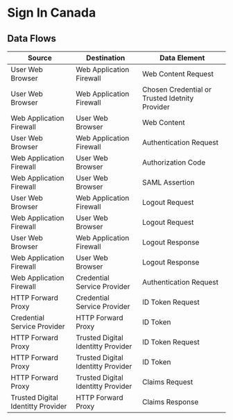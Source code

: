 # Sign In Canada

## Data Flows

|Source|Destination|Data Element|
|------|-----------|---------------|
|User Web Browser|Web Application Firewall|Web Content Request|
|User Web Browser|Web Application Firewall|Chosen Credential or Trusted Idetnity Provider|
|Web Application Firewall|User Web Browser|Web Content|
|User Web Browser|Web Application Firewall|Authentication Request|
|Web Application Firewall|User Web Browser|Authorization Code|
|Web Application Firewall|User Web Browser|SAML Assertion|
|User Web Browser|Web Application Firewall|Logout Request|
|Web Application Firewall|User Web Browser|Logout Request|
|User Web Browser|Web Application Firewall|Logout Response|
|Web Application Firewall|User Web Browser|Logout Response|
|Web Application Firewall|Credential Service Provider|Authentication Request|
|HTTP Forward Proxy|Credential Service Provider|ID Token Request|
|Credential Service Provider|HTTP Forward Proxy|ID Token|
|HTTP Forward Proxy|Trusted Digital Identitty Provider|ID Token Request|
|HTTP Forward Proxy|Trusted Digital Identitty Provider|ID Token|
|HTTP Forward Proxy|Trusted Digital Identitty Provider|Claims Request|
|Trusted Digital Identitty Provider|HTTP Forward Proxy|Claims Response|
